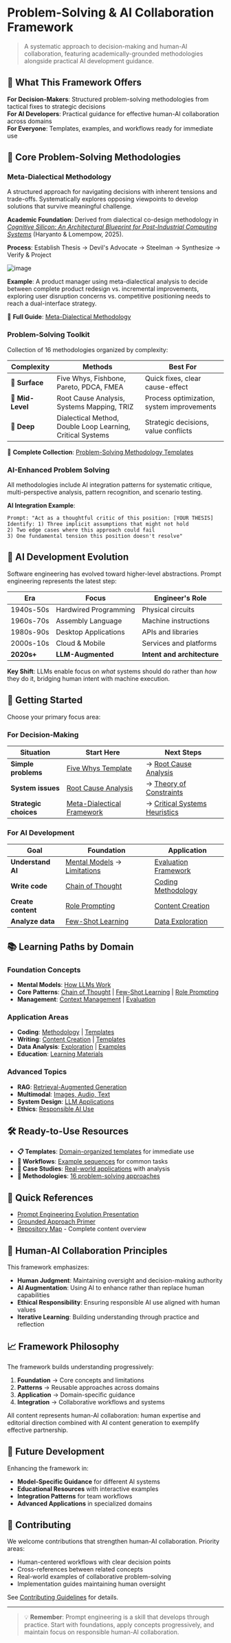 # Problem-Solving & AI Collaboration Framework

> A systematic approach to decision-making and human-AI collaboration, featuring academically-grounded methodologies alongside practical AI development guidance.

## 🎯 What This Framework Offers

**For Decision-Makers**: Structured problem-solving methodologies from tactical fixes to strategic decisions  
**For AI Developers**: Practical guidance for effective human-AI collaboration across domains  
**For Everyone**: Templates, examples, and workflows ready for immediate use

## 🧠 Core Problem-Solving Methodologies

### Meta-Dialectical Methodology
A structured approach for navigating decisions with inherent tensions and trade-offs. Systematically explores opposing viewpoints to develop solutions that survive meaningful challenge.

**Academic Foundation**: Derived from dialectical co-design methodology in [*Cognitive Silicon: An Architectural Blueprint for Post-Industrial Computing Systems*](https://doi.org/10.48550/arXiv.2504.16622) (Haryanto & Lomempow, 2025).

**Process**: Establish Thesis → Devil's Advocate → Steelman → Synthesize → Verify & Project

![image](https://github.com/user-attachments/assets/f2db9d8d-d11f-4fc5-9793-d6789f34c079)

**Example**: A product manager using meta-dialectical analysis to decide between complete product redesign vs. incremental improvements, exploring user disruption concerns vs. competitive positioning needs to reach a dual-interface strategy.

📖 **Full Guide**: [Meta-Dialectical Methodology](methodologies/meta-dialectical/framework.md)

### Problem-Solving Toolkit
Collection of 16 methodologies organized by complexity:

| Complexity | Methods | Best For |
|------------|---------|----------|
| **🔹 Surface** | Five Whys, Fishbone, Pareto, PDCA, FMEA | Quick fixes, clear cause-effect |
| **🔸 Mid-Level** | Root Cause Analysis, Systems Mapping, TRIZ | Process optimization, system improvements |
| **🔻 Deep** | Dialectical Method, Double Loop Learning, Critical Systems | Strategic decisions, value conflicts |

📖 **Complete Collection**: [Problem-Solving Methodology Templates](methodologies/comprehensive-collection/collection.md)

### AI-Enhanced Problem Solving
All methodologies include AI integration patterns for systematic critique, multi-perspective analysis, pattern recognition, and scenario testing.

**AI Integration Example**:
```
Prompt: "Act as a thoughtful critic of this position: [YOUR THESIS]
Identify: 1) Three implicit assumptions that might not hold
2) Two edge cases where this approach could fail  
3) One fundamental tension this position doesn't resolve"
```

## 🤖 AI Development Evolution

Software engineering has evolved toward higher-level abstractions. Prompt engineering represents the latest step:

| Era | Focus | Engineer's Role |
|-----|-------|----------------|
| 1940s-50s | Hardwired Programming | Physical circuits |
| 1960s-70s | Assembly Language | Machine instructions |
| 1980s-90s | Desktop Applications | APIs and libraries |
| 2000s-10s | Cloud & Mobile | Services and platforms |
| **2020s+** | **LLM-Augmented** | **Intent and architecture** |

**Key Shift**: LLMs enable focus on *what* systems should do rather than *how* they do it, bridging human intent with machine execution.

## 🚀 Getting Started

Choose your primary focus area:

### For Decision-Making
| Situation | Start Here | Next Steps |
|-----------|------------|------------|
| **Simple problems** | [Five Whys Template](methodologies/comprehensive-collection/collection.md#1-five-whys-analysis-template) | → [Root Cause Analysis](methodologies/comprehensive-collection/collection.md#6-root-cause-analysis-rca-template) |
| **System issues** | [Root Cause Analysis](methodologies/comprehensive-collection/collection.md#6-root-cause-analysis-rca-template) | → [Theory of Constraints](methodologies/comprehensive-collection/collection.md) |
| **Strategic choices** | [Meta-Dialectical Framework](methodologies/meta-dialectical/framework.md) | → [Critical Systems Heuristics](methodologies/comprehensive-collection/collection.md) |

### For AI Development
| Goal | Foundation | Application |
|------|------------|-------------|
| **Understand AI** | [Mental Models](prompt-engineering/fundamentals/mental_models.md) → [Limitations](prompt-engineering/fundamentals/limitations.md) | [Evaluation Framework](prompt-engineering/fundamentals/evaluation.md) |
| **Write code** | [Chain of Thought](prompt-engineering/prompt_patterns/chain_of_thought.md) | [Coding Methodology](prompt-engineering/domains/coding/methodology.md) |
| **Create content** | [Role Prompting](prompt-engineering/prompt_patterns/role_prompting.md) | [Content Creation](prompt-engineering/domains/writing/content_creation.md) |
| **Analyze data** | [Few-Shot Learning](prompt-engineering/prompt_patterns/few_shot.md) | [Data Exploration](prompt-engineering/domains/data_analysis/data_exploration.md) |

## 📚 Learning Paths by Domain

### Foundation Concepts
- **Mental Models**: [How LLMs Work](prompt-engineering/fundamentals/mental_models.md)
- **Core Patterns**: [Chain of Thought](prompt-engineering/prompt_patterns/chain_of_thought.md) | [Few-Shot Learning](prompt-engineering/prompt_patterns/few_shot.md) | [Role Prompting](prompt-engineering/prompt_patterns/role_prompting.md)
- **Management**: [Context Management](prompt-engineering/fundamentals/context_management.md) | [Evaluation](prompt-engineering/fundamentals/evaluation.md)

### Application Areas
- **Coding**: [Methodology](prompt-engineering/domains/coding/methodology.md) | [Templates](templates/prompt-engineering/coding/)
- **Writing**: [Content Creation](prompt-engineering/domains/writing/content_creation.md) | [Templates](templates/prompt-engineering/writing/)
- **Data Analysis**: [Exploration](prompt-engineering/domains/data_analysis/data_exploration.md) | [Examples](examples/prompts/data_analysis/)
- **Education**: [Learning Materials](prompt-engineering/domains/education)

### Advanced Topics
- **RAG**: [Retrieval-Augmented Generation](prompt-engineering/advanced/rag.md)
- **Multimodal**: [Images, Audio, Text](prompt-engineering/advanced/multimodal.md)
- **System Design**: [LLM Applications](prompt-engineering/advanced/system_design.md)
- **Ethics**: [Responsible AI Use](prompt-engineering/advanced/ethics.md)

## 🛠️ Ready-to-Use Resources

- **📋 Templates**: [Domain-organized templates](templates/) for immediate use
- **🔄 Workflows**: [Example sequences](examples/workflows/) for common tasks  
- **📖 Case Studies**: [Real-world applications](examples/case_studies/) with analysis
- **🎯 Methodologies**: [16 problem-solving approaches](methodologies/comprehensive-collection/collection.md)

## 📖 Quick References

- [Prompt Engineering Evolution Presentation](Prompt%20Engineering_%20an%20Evolution%20of%20Software%20Engineering.pdf)
- [Grounded Approach Primer](Primer%20to%20Prompt%20Engineering_%20A%20Grounded%20Approach%20(20250310).pdf)
- [Repository Map](REPOSITORY_MAP.md) - Complete content overview

## 🤝 Human-AI Collaboration Principles

This framework emphasizes:
- **Human Judgment**: Maintaining oversight and decision-making authority
- **AI Augmentation**: Using AI to enhance rather than replace human capabilities  
- **Ethical Responsibility**: Ensuring responsible AI use aligned with human values
- **Iterative Learning**: Building understanding through practice and reflection

## 📈 Framework Philosophy

The framework builds understanding progressively:
1. **Foundation** → Core concepts and limitations
2. **Patterns** → Reusable approaches across domains
3. **Application** → Domain-specific guidance
4. **Integration** → Collaborative workflows and systems

All content represents human-AI collaboration: human expertise and editorial direction combined with AI content generation to exemplify effective partnership.

## 🔮 Future Development

Enhancing the framework in:
- **Model-Specific Guidance** for different AI systems
- **Educational Resources** with interactive examples  
- **Integration Patterns** for team workflows
- **Advanced Applications** in specialized domains

## 🤝 Contributing

We welcome contributions that strengthen human-AI collaboration. Priority areas:
- Human-centered workflows with clear decision points
- Cross-references between related concepts
- Real-world examples of collaborative problem-solving
- Implementation guides maintaining human oversight

See [Contributing Guidelines](CONTRIBUTING.md) for details.

---

> 💡 **Remember**: Prompt engineering is a skill that develops through practice. Start with foundations, apply concepts progressively, and maintain focus on responsible human-AI collaboration.
